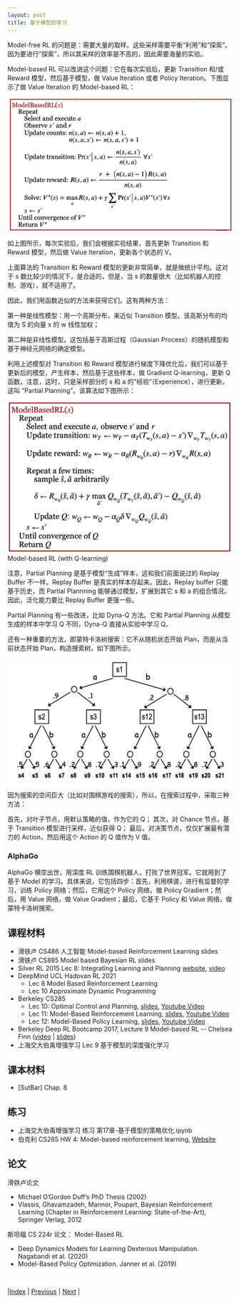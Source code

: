 ```yaml
---
layout: post
title: 基于模型的学习
---
```


Model-free RL 的问题是：需要大量的取样。这些采样需要平衡“利用”和“探索”。因为要进行“探索”，所以其采样的效率是不高的，因此需要海量的实验。

Model-based RL 可以改进这个问题：它在每次实验后，更新 Transition 和/或 Reward 模型，然后基于模型，做 Value Iteration 或者 Policy Iteration。下图显示了做 Value Iteration 的 Model-based RL：

![](fig/model-rl-value-iter.png)

如上图所示，每次实验后，我们会根据实验结果，首先更新 Transition 和 Reward 模型，然后做 Value Iteration，更新各个状态的 V。

上面算法的 Transition 和 Reward 模型的更新非常简单，就是做统计平均。这对于 s 数比较少的情况下，是合适的，但是，当 s 的数量很大（比如机器人的控制、游戏），就不适用了。

因此，我们用函数近似的方法来获得它们。这有两种方法：

第一种是线性模型：用一个高斯分布，来近似 Transition 模型。该高斯分布的均值为 S 的向量 x 的 w 线性加权；

第二种是非线性模型。这包括基于高斯过程（Gaussian Process）的随机模型和基于神经元网络的确定模型。

利用上述模型对 Transition 和 Reward 模型进行梯度下降优化后，我们可以基于更新后的模型，产生样本，然后基于这些样本，做 Gradient Q-learning，更新 Q 函数。注意，这时，只是采样部分的 s 和 a 的”经验“（Experience），进行更新。这叫 “Partial Planning”。该算法如下图所示：

![](fig/model-rl-q-learn.png)
Model-based RL (with Q-learning)

注意，Partial Planning 是基于模型“生成”样本，这和我们前面说过的 Replay Buffer 不一样。Replay Buffer 是真实的样本存起来。因此，Replay buffer 只能基于历史，而 Partial Plannning 能够通过模型，扩展到其它 s 和 a 的组合情况。因此，泛化能力要比 Replay Buffer 更强一些。

Partial Planning 有一些改进，比如 Dyna-Q 方法。它和 Partial Planning 从模型生成的样本中学习 Q 不同，Dyna-Q 直接从实验中学习 Q。

还有一种重要的方法，即蒙特卡洛树搜索：它不从随机状态开始 Plan，而是从当前状态开始 Plan，构造搜索树。如下图所示。

![](fig/tree-search.png)

因为搜索的空间巨大（比如对围棋游戏的搜索），所以，在搜索过程中，采取三种方法：

首先，对叶子节点，用默认策略的值，作为它的 Q；
其次，对 Chance 节点，基于 Transition 模型进行采样，近似获得 Q；
最后，对决策节点，仅仅扩展最有潜力的 Action，然后用这个 Action 的 Q 值作为 V 值。

### AlphaGo

AlphaGo 横空出世，用深度 RL 训练围棋机器人，打败了世界冠军。它就用到了基于 Model 的学习。具体来说，它包括四步：首先，利用棋谱，进行有监督的学习，训练 Policy 网络；然后，它用这个 Policy 网络，做 Policy Gradient；然后，用 Value 网络，做 Value Gradient；最后，它基于 Policy 和 Value 网络，做蒙特卡洛树搜索。

## 课程材料

- 滑铁卢 CS486 人工智能 Model-based Reinforcement Learning slides
- 滑铁卢 CS885 Model based Bayesian RL slides
- Silver RL 2015 Lec 8: Integrating Learning and Planning [website](https://www.davidsilver.uk/teaching/), [video](https://www.youtube.com/watch?v=2pWv7GOvuf0)
- DeepMind UCL Hadovan RL 2021 
  - Lec 8 Model Based Reinforcement Learning
  - Lec 10 Approximate Dynamic Programming
- Berkeley CS285 
  - Lec 10: Optimal Control and Planning, [slides](https://rail.eecs.berkeley.edu/deeprlcourse/), [Youtube Video](https://www.youtube.com/playlist?list=PL_iWQOsE6TfVYGEGiAOMaOzzv41Jfm_Ps)
  - Lec 11: Model-Based Reinforcement Learning, [slides](https://rail.eecs.berkeley.edu/deeprlcourse/), [Youtube Video](https://www.youtube.com/playlist?list=PL_iWQOsE6TfVYGEGiAOMaOzzv41Jfm_Ps)
  - Lec 12: Model-Based Policy Learning, [slides](https://rail.eecs.berkeley.edu/deeprlcourse/), [Youtube Video](https://www.youtube.com/playlist?list=PL_iWQOsE6TfVYGEGiAOMaOzzv41Jfm_Ps)
- Berkeley Deep RL Bootcamp 2017, Lecture 9 Model-based RL -- Chelsea Finn ([video](https://youtu.be/iC2a7M9voYU) | [slides](https://drive.google.com/file/d/0BxXI_RttTZAhRTBqQmc5R0pGQlE/view?usp=sharing&resourcekey=0-iPmbJTrQ8-BoCFdRKPh4rQ))
- 上海交大伯禹增强学习 Lec 9 基于模型的深度强化学习

## 课本材料

- [SutBar] Chap. 8

## 练习

- 上海交大伯禹增强学习 练习 第17章-基于模型的策略优化.ipynb
- 伯克利 CS285 HW 4: Model-based reinforcement learning, [Website](https://rail.eecs.berkeley.edu/deeprlcourse/)

## 论文

滑铁卢论文
- Michael O’Gordon Duff’s PhD Thesis (2002)
- Vlassis, Ghavamzadeh, Mannor, Poupart, Bayesian Reinforcement Learning (Chapter in Reinforcement Learning: State-of-the-Art), Springer Verlag, 2012

斯坦福 CS 224r 论文： Model-Based RL
- Deep Dynamics Models for Learning Dexterous Manipulation. Nagabandi et al. (2020)
- Model-Based Policy Optimization. Janner et al. (2019)

<br/>

|[Index](index) | [Previous](18-irl) | [Next](20-offline-rl) |
